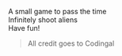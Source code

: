 A small game to pass the time  
Infinitely shoot aliens  
Have fun!  
  
> All credit goes to Codingal